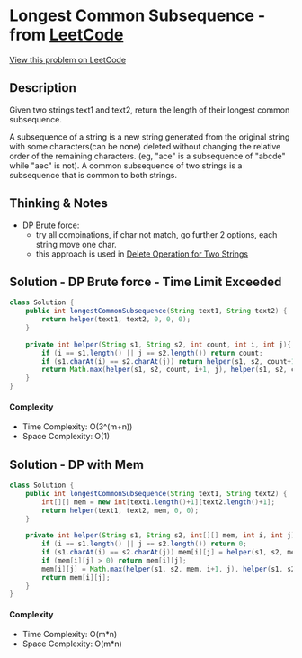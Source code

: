 # Longest Common Subsequence - from [LeetCode](https://leetcode.com)
[View this problem on LeetCode](https://leetcode.com/problems/longest-common-subsequence/)

## Description
Given two strings text1 and text2, return the length of their longest common subsequence.

A subsequence of a string is a new string generated from the original string with some characters(can be none) deleted without changing the relative order of the remaining characters. (eg, "ace" is a subsequence of "abcde" while "aec" is not). A common subsequence of two strings is a subsequence that is common to both strings.

## Thinking & Notes
* DP Brute force:
  - try all combinations, if char not match, go further 2 options, each string move one char.
  - this approach is used in [Delete Operation for Two Strings](delete-operation-for-two-strings.md)


## Solution - DP Brute force - Time Limit Exceeded
```java
class Solution {
    public int longestCommonSubsequence(String text1, String text2) {
        return helper(text1, text2, 0, 0, 0);
    }
    
    private int helper(String s1, String s2, int count, int i, int j){
        if (i == s1.length() || j == s2.length()) return count;
        if (s1.charAt(i) == s2.charAt(j)) return helper(s1, s2, count+1, i+1, j+1);
        return Math.max(helper(s1, s2, count, i+1, j), helper(s1, s2, count, i, j+1));
    }
}
```
#### Complexity
* Time Complexity: O(3^(m+n))
* Space Complexity: O(1)

## Solution - DP with Mem
```java
class Solution {
    public int longestCommonSubsequence(String text1, String text2) {
        int[][] mem = new int[text1.length()+1][text2.length()+1];
        return helper(text1, text2, mem, 0, 0);
    }
    
    private int helper(String s1, String s2, int[][] mem, int i, int j){
        if (i == s1.length() || j == s2.length()) return 0;
        if (s1.charAt(i) == s2.charAt(j)) mem[i][j] = helper(s1, s2, mem, i+1, j+1) + 1;
        if (mem[i][j] > 0) return mem[i][j];
        mem[i][j] = Math.max(helper(s1, s2, mem, i+1, j), helper(s1, s2, mem, i, j+1));
        return mem[i][j];
    }
}
```
#### Complexity
* Time Complexity: O(m*n)
* Space Complexity: O(m*n)
